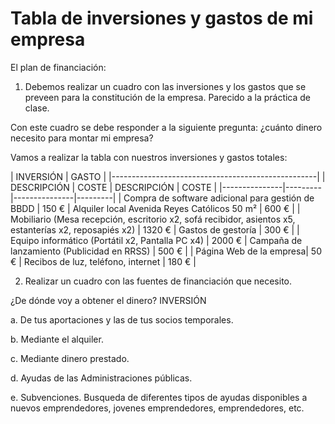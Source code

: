 # Tabla de inversiones y gastos de mi empresa

El plan de financiación:

1. Debemos realizar un cuadro con las inversiones y los gastos que se preveen 
para la constitución de la empresa. Parecido a la práctica de clase.

Con este cuadro se debe responder a la siguiente pregunta: ¿cuánto dinero 
necesito para montar mi empresa?

Vamos a realizar la tabla con nuestros inversiones y gastos totales:

|       INVERSIÓN         |          GASTO          |
|---------------------------------------------------|
|  DESCRIPCIÓN  |  COSTE  |  DESCRIPCIÓN  |  COSTE  |
|---------------|---------|---------------|---------|
| Compra de software adicional para gestión de BBDD | 150 € | Alquiler local Avenida Reyes Católicos 50 m² | 600 € |
| Mobiliario (Mesa recepción, escritorio x2, sofá recibidor, asientos x5, estanterías x2, reposapiés x2) | 1320 € | Gastos de gestoría | 300 € |
| Equipo informático (Portátil x2, Pantalla PC x4) | 2000 € | Campaña de lanzamiento (Publicidad en RRSS) | 500 € |
| Página Web de la empresa| 50 € | Recibos de luz, teléfono, internet | 180 € |


2. Realizar un cuadro con las fuentes de financiación que necesito.

¿De dónde voy a obtener el dinero? INVERSIÓN

a. De tus aportaciones y las de tus socios temporales.

b. Mediante el alquiler.

c. Mediante dinero prestado.

d. Ayudas de las Administraciones públicas.

e. Subvenciones. Busqueda de diferentes tipos de ayudas disponibles a nuevos 
emprendedores, jovenes emprendedores, emprendedores, etc. 
